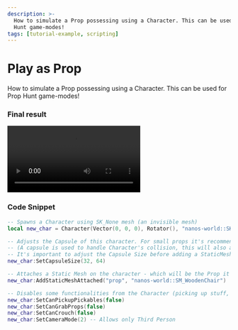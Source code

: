 ```yaml
---
description: >-
  How to simulate a Prop possessing using a Character. This can be used for Prop
  Hunt game-modes!
tags: [tutorial-example, scripting]
---
```


# Play as Prop

How to simulate a Prop possessing using a Character. This can be used for Prop Hunt game-modes!

### Final result

<video controls="true" allowfullscreen="true">
    <source src="/videos/docs/tutorials/play-as-prop.mp4" type="video/mp4" />
</video>

### Code Snippet

```lua title="Server/Index.lua"
-- Spawns a Character using SK_None mesh (an invisible mesh)
local new_char = Character(Vector(0, 0, 0), Rotator(), "nanos-world::SK_None")

-- Adjusts the Capsule of this character. For small props it's recommended to use small capsule size
-- (A capsule is used to handle Character's collision, this will also adjust camera height location)
-- It's important to adjust the Capsule Size before adding a StaticMesh, as it will be adjusted based on Capsule Size
new_char:SetCapsuleSize(32, 64)

-- Attaches a Static Mesh on the character - which will be the Prop it will possess
new_char:AddStaticMeshAttached("prop", "nanos-world::SM_WoodenChair")

-- Disables some functionalities from the Character (picking up stuff, ability to crouch/prone, FPS camera...)
new_char:SetCanPickupPickables(false)
new_char:SetCanGrabProps(false)
new_char:SetCanCrouch(false)
new_char:SetCameraMode(2) -- Allows only Third Person
```


